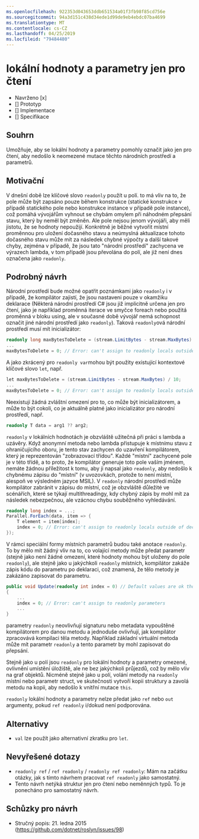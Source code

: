 ```yaml
---
ms.openlocfilehash: 922353d043653ddb651534a01f3fb98f85cd756e
ms.sourcegitcommit: 94a3d151c438d34ede1d99de9eb4ebdc07ba4699
ms.translationtype: MT
ms.contentlocale: cs-CZ
ms.lasthandoff: 04/25/2019
ms.locfileid: "79484480"
---
```

# <a name="readonly-locals-and-parameters"></a>lokální hodnoty a parametry jen pro čtení

* Navrženo [x]
* [] Prototyp
* [] Implementace
* [] Specifikace

## <a name="summary"></a>Souhrn
[summary]: #summary

Umožňuje, aby se lokální hodnoty a parametry pomohly označit jako jen pro čtení, aby nedošlo k neomezené mutace těchto národních prostředí a parametrů.

## <a name="motivation"></a>Motivační
[motivation]: #motivation

V dnešní době lze klíčové slovo `readonly` použít u polí. to má vliv na to, že pole může být zapsáno pouze během konstrukce (statické konstrukce v případě statického pole nebo konstrukce instance v případě pole instance), což pomáhá vývojářům vyhnout se chybám omylem při náhodném přepsání stavu, který by neměl být změněn. Ale pole nejsou jenom vývojáři, aby měli jistotu, že se hodnoty nepoužijí. Konkrétně je běžné vytvořit místní proměnnou pro uložení dočasného stavu a neúmyslná aktualizace tohoto dočasného stavu může mít za následek chybné výpočty a další takové chyby, zejména v případě, že jsou tato "národní prostředí" zachycena ve výrazech lambda, v tom případě jsou převolána do polí, ale již není dnes označena jako `readonly`.

## <a name="detailed-design"></a>Podrobný návrh
[design]: #detailed-design

Národní prostředí bude možné opatřit poznámkami jako `readonly` i v případě, že kompilátor zajistí, že jsou nastaveni pouze v okamžiku deklarace (Některá národní prostředí C# jsou již implicitně určena jen pro čtení, jako je například proměnná iterace ve smyčce foreach nebo použitá proměnná v bloku using, ale v současné době vývojář nemá schopnost označit jiné národní prostředí jako `readonly`). Taková `readonly`ová národní prostředí musí mít inicializátor:

```csharp
readonly long maxBytesToDelete = (stream.LimitBytes - stream.MaxBytes) / 10;
...
maxBytesToDelete = 0; // Error: can't assign to readonly locals outside of declaration
```

A jako zkrácený pro `readonly var`mohou být použity existující kontextové klíčové slovo `let`, např.

```csharp
let maxBytesToDelete = (stream.LimitBytes - stream.MaxBytes) / 10;
...
maxBytesToDelete = 0; // Error: can't assign to readonly locals outside of declaration
```

Neexistují žádná zvláštní omezení pro to, co může být inicializátorem, a může to být cokoli, co je aktuálně platné jako inicializátor pro národní prostředí, např.

```csharp
readonly T data = arg1 ?? arg2;
```

`readonly` v lokálních hodnotách je obzvláště užitečná při práci s lambda a uzávěry. Když anonymní metoda nebo lambda přistupuje k místnímu stavu z ohraničujícího oboru, je tento stav zachycen do uzavření kompilátorem, který je reprezentován "zobrazovací třídou".  Každé "místní" zachycené pole je v této třídě, a to proto, že kompilátor generuje toto pole vaším jménem, nemáte žádnou příležitost k tomu, aby ji napsal jako `readonly`, aby nedošlo k chybnému zápisu do "místní" (v uvozovkách, protože to není místní, alespoň ve výsledném jazyce MSIL). V `readonly` národní prostředí může kompilátor zabránit v zápisu do místní, což je obzvláště důležité ve scénářích, které se týkají multithreadingy, kdy chybný zápis by mohl mít za následek nebezpečnou, ale vzácnou chybu souběžného vyhledávání.

```csharp
readonly long index = ...;
Parallel.ForEach(data, item => {
    T element = item[index];
    index = 0; // Error: can't assign to readonly locals outside of declaration
});
```

V rámci speciální formy místních parametrů budou také anotace `readonly`. To by mělo mít žádný vliv na to, co volající metody může předat parametr (stejně jako není žádné omezení, které hodnoty mohou být uloženy do pole `readonly`), ale stejně jako u jakýchkoli `readonly` místních, kompilátor zakáže zápis kódu do parametru po deklaraci, což znamená, že tělo metody je zakázáno zapisovat do parametru.

```csharp
public void Update(readonly int index = 0) // Default values are ok though not required
{
    ...
    index = 0; // Error: can't assign to readonly parameters
    ...
}
```

parametry `readonly` neovlivňují signaturu nebo metadata vypouštěné kompilátorem pro danou metodu a jednoduše ovlivňují, jak kompilátor zpracovává kompilaci těla metody. Například základní virtuální metoda může mít parametr `readonly` a tento parametr by mohl zapisovat do přepsání.

Stejně jako u polí jsou `readonly` pro lokální hodnoty a parametry omezené, ovlivnění umístění úložiště, ale ne bez jakýchkoli průjezdů, což by mělo vliv na graf objektů. Nicméně stejně jako u polí, volání metody na `readonly` místní nebo parametr struct, ve skutečnosti vytvoří kopii struktury a zavolá metodu na kopii, aby nedošlo k vnitřní mutace `this`.

`readonly` lokální hodnoty a parametry nelze předat jako `ref` nebo `out` argumenty, pokud `ref readonly` i/dokud není podporována.

## <a name="alternatives"></a>Alternativy
[alternatives]: #alternatives

- `val` lze použít jako alternativní zkratku pro `let`.

## <a name="unresolved-questions"></a>Nevyřešené dotazy
[unresolved]: #unresolved-questions

- `readonly ref` / `ref readonly` / `readonly ref readonly`: Mám na začátku otázky, jak s tímto návrhem pracovat `ref readonly` jako samostatný.
- Tento návrh netýká struktur jen pro čtení nebo neměnných typů. To je ponecháno pro samostatný návrh.

## <a name="design-meetings"></a>Schůzky pro návrh

- Stručný popis: 21. ledna 2015 (<https://github.com/dotnet/roslyn/issues/98>)

